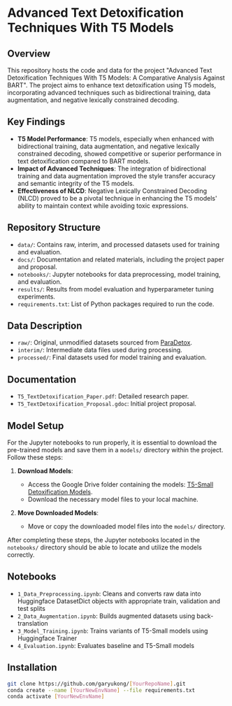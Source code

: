 # Advanced Text Detoxification Techniques With T5 Models

## Overview

This repository hosts the code and data for the project "Advanced Text Detoxification Techniques With T5 Models: A Comparative Analysis Against BART". The project aims to enhance text detoxification using T5 models, incorporating advanced techniques such as bidirectional training, data augmentation, and negative lexically constrained decoding.

## Key Findings

- **T5 Model Performance**: T5 models, especially when enhanced with bidirectional training, data augmentation, and negative lexically constrained decoding, showed competitive or superior performance in text detoxification compared to BART models.
- **Impact of Advanced Techniques**: The integration of bidirectional training and data augmentation improved the style transfer accuracy and semantic integrity of the T5 models.
- **Effectiveness of NLCD**: Negative Lexically Constrained Decoding (NLCD) proved to be a pivotal technique in enhancing the T5 models' ability to maintain context while avoiding toxic expressions.

## Repository Structure

- `data/`: Contains raw, interim, and processed datasets used for training and evaluation.
- `docs/`: Documentation and related materials, including the project paper and proposal.
- `notebooks/`: Jupyter notebooks for data preprocessing, model training, and evaluation.
- `results/`: Results from model evaluation and hyperparameter tuning experiments.
- `requirements.txt`: List of Python packages required to run the code.

## Data Description

- `raw/`: Original, unmodified datasets sourced from [ParaDetox](https://github.com/s-nlp/paradetox).
- `interim/`: Intermediate data files used during processing.
- `processed/`: Final datasets used for model training and evaluation.

## Documentation

- `T5_TextDetoxification_Paper.pdf`: Detailed research paper.
- `T5_TextDetoxification_Proposal.gdoc`: Initial project proposal.

## Model Setup

For the Jupyter notebooks to run properly, it is essential to download the pre-trained models and save them in a `models/` directory within the project. Follow these steps:

1. **Download Models**:
   - Access the Google Drive folder containing the models: [T5-Small Detoxification Models](https://drive.google.com/drive/u/0/folders/1CmWYk0qtGmvLQsvnIJmNEDctkvs-0PDR).
   - Download the necessary model files to your local machine.

2. **Move Downloaded Models**:
   - Move or copy the downloaded model files into the `models/` directory.

After completing these steps, the Jupyter notebooks located in the `notebooks/` directory should be able to locate and utilize the models correctly.

## Notebooks

- `1_Data_Preprocessing.ipynb`: Cleans and converts raw data into Huggingface DatasetDict objects with appropriate train, validation and test splits
- `2_Data_Augmentation.ipynb`: Builds augmented datasets using back-translation
- `3_Model_Training.ipynb`: Trains variants of T5-Small models using Huggingface Trainer
- `4_Evaluation.ipynb`: Evaluates baseline and T5-Small models

## Installation

```bash
git clone https://github.com/garyukong/[YourRepoName].git
conda create --name [YourNewEnvName] --file requirements.txt
conda activate [YourNewEnvName]
```
